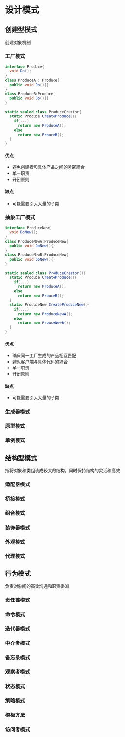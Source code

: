 # 设计模式

## 创建型模式

创建对象机制

### 工厂模式

~~~csharp
interface Produce{
  void Do();
}
class ProduceA : Produce{
  public void Do(){}
}
class ProduceB:Produce{
  public void Do(){}
}

static sealed class ProduceCreator{
  static Produce CreateProduce(){
    if(...)
      return new ProduceA();
    else
      return new ProuceB();
  }
}
~~~

#### 优点

- 避免创建者和具体产品之间的紧密耦合
- 单一职责
- 开闭原则

#### 缺点

- 可能需要引入大量的子类

### 抽象工厂模式

~~~csharp
interface ProduceNew{
  void DoNew();
}
class ProduceNewA:ProduceNew{
  public void DoNew(){}
}
class ProduceNewB:ProduceNew{
  public void DoNew(){}
}

static sealed class ProduceCreator(){
  static Produce CreateProduce(){
    if(...)
      return new ProduceA();
    else
      return new ProuceB();
  }
  static ProduceNew CreateProduceNew(){
    if(...)
      return new ProduceNewA();
    else
      return new ProuceNewB();
  }
}
~~~

#### 优点

- 确保同一工厂生成的产品相互匹配
- 避免客户端与具体代码的耦合
- 单一职责
- 开闭原则

#### 缺点

- 可能需要引入大量的子类

### 生成器模式

### 原型模式

### 单例模式

## 结构型模式

指将对象和类组装成较大的结构，同时保持结构的灵活和高效

### 适配器模式

### 桥接模式

### 组合模式

### 装饰器模式

### 外观模式

### 代理模式

## 行为模式

负责对象间的高效沟通和职责委派

### 责任链模式

### 命令模式

### 迭代器模式

### 中介者模式

### 备忘录模式

### 观察者模式

### 状态模式

### 策略模式

### 模板方法

### 访问者模式